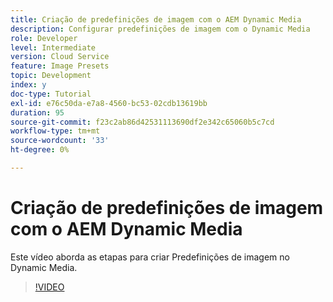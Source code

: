 ```yaml
---
title: Criação de predefinições de imagem com o AEM Dynamic Media
description: Configurar predefinições de imagem com o Dynamic Media
role: Developer
level: Intermediate
version: Cloud Service
feature: Image Presets
topic: Development
index: y
doc-type: Tutorial
exl-id: e76c50da-e7a8-4560-bc53-02cdb13619bb
duration: 95
source-git-commit: f23c2ab86d42531113690df2e342c65060b5c7cd
workflow-type: tm+mt
source-wordcount: '33'
ht-degree: 0%

---
```


# Criação de predefinições de imagem com o AEM Dynamic Media

Este vídeo aborda as etapas para criar Predefinições de imagem no Dynamic Media.

>[!VIDEO](https://video.tv.adobe.com/v/335459?quality=12&learn=on)
